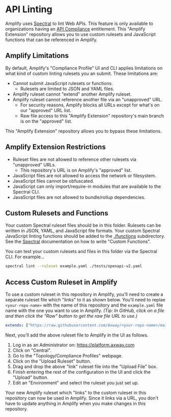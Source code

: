 # API Linting

Amplify uses [Spectral](https://docs.stoplight.io/docs/spectral/) to lint Web APIs. This feature is only available
to organizations having an
[API Compliance](https://docs.axway.com/bundle/amplify-central/page/docs/manage_compliance/index.html)
entitlement. This "Amplify Extension" repository allows you to use custom rulesets and JavaScript functions
that can be referenced in Amplify.

## Amplify Limitations

By default, Amplify's "Compliance Profile" UI and CLI applies limitations on what kind of custom linting rulesets
you an submit. These limitations are:

- Cannot submit JavaScript rulesets or functions.
  * Rulesets are limited to JSON and YAML files.
- Amplify ruleset cannot "extend" another Amplify ruleset.
- Amplify ruleset cannot reference another file via an "unapproved" URL.
  * For security reasons, Amplify blocks all URLs except for what's on our "approved" URL list.
  * Raw file access to this "Amplify Extension" repository's main branch is on the "approved" list.

This "Amplify Extension" repository allows you to bypass these limitations.

## Amplify Extension Restrictions

- Ruleset files are not allowed to reference other rulesets via "unapproved" URLs.
  * This repository's URL is on Amplify's "approved" list.
- JavaScript files are not allowed to access the network or filesystem.
- JavaScript files cannot be obfuscated.
- JavaScript can only import/require-in modules that are available to the Spectral CLI.
- JavaScript files are not allowed to bundle/rollup dependencies.

## Custom Rulesets and Functions

Your custom Spectral ruleset files should be in this folder. Rulesets can be written in JSON, YAML, and JavaScript
file formats. Your custom Spectral JavaScript linting functions should be added to the [./functions](./functions/)
subdirectory. See the [Spectral](https://docs.stoplight.io/docs/spectral/) documentation on how to write
"Custom Functions".

You can test your custom rulesets and files in this folder via the Spectral CLI. For example...
```sh
spectral lint --ruleset example.yaml ./tests/openapi-v2.yaml
```

## Access Custom Ruleset in Amplify

To use a custom ruleset in this repository in Amplify, you'll need to create a separate ruleset file
which "links" to it as shown below. You'll need to replae `<your-repo-name>` with the name of this repository
and the `example.yaml` file name with the one you want to use in Amplify.
_(Tip: In GitHub, click on a file and then click the "Raw" button to get the raw file URL to use.)_

```yaml
extends: ["https://raw.githubusercontent.com/Axway/<your-repo-name>/main/api-linting/example.yaml"]
```

Next, you'll add the above ruleset file to Amplify in the UI as follows.

1. Log in as an Administrator on: https://platform.axway.com
2. Click on "Central".
3. Go to the "Topology/Compliance Profiles" webpage.
4. Click on the "Upload Ruleset" button.
5. Drag and drop the above "link" ruleset file into the "Upload File" box.
6. Finish entering the rest of the configuration in the UI and click the "Upload" button.
7. Edit an "Environment" and select the ruleset you just set up.

Your new Amplify ruleset which "links" to the custom ruleset in this repository can now be used in Amplify.
Since it links via a URL, you don't have to update anything in Amplify when you make changes in this repository.
